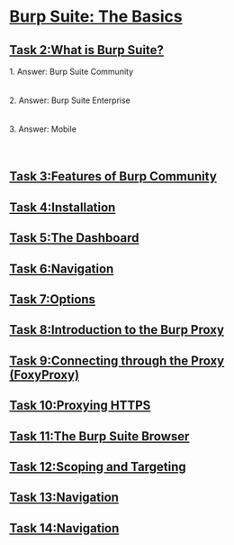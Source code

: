 <h1><ins>Burp Suite: The Basics</ins></h1>
<h2><ins>Task 2:What is Burp Suite?</ins></h2>
1. Answer: Burp Suite Community<br><br><br>
2. Answer: Burp Suite Enterprise <br><br><br>
3. Answer: Mobile <br><br><br>

<h2><ins>Task 3:Features of Burp Community</ins></h2>
<h2><ins>Task 4:Installation</ins></h2>
<h2><ins>Task 5:The Dashboard</ins></h2>
<h2><ins>Task 6:Navigation</ins></h2>
<h2><ins>Task 7:Options</ins></h2>
<h2><ins>Task 8:Introduction to the Burp Proxy</ins></h2>
<h2><ins>Task 9:Connecting through the Proxy (FoxyProxy)</ins></h2>
<h2><ins>Task 10:Proxying HTTPS</ins></h2>
<h2><ins>Task 11:The Burp Suite Browser</ins></h2>
<h2><ins>Task 12:Scoping and Targeting</ins></h2>
<h2><ins>Task 13:Navigation</ins></h2>
<h2><ins>Task 14:Navigation</ins></h2>
